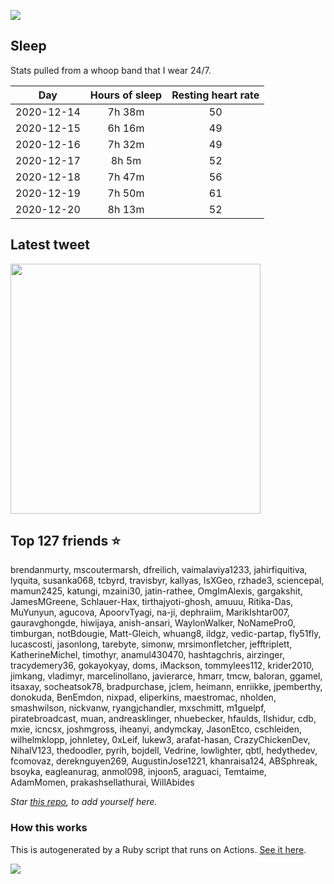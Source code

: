 ![](https://github.com/mscoutermarsh/mscoutermarsh/blob/master/Enter_Mike.gif?raw=true)

## Sleep
Stats pulled from a whoop band that I wear 24/7.

|Day|Hours of sleep|Resting heart rate|
|:-:|:-:|:-:|
|2020-12-14|7h 38m|50|
|2020-12-15|6h 16m|49|
|2020-12-16|7h 32m|49|
|2020-12-17|8h 5m|52|
|2020-12-18|7h 47m|56|
|2020-12-19|7h 50m|61|
|2020-12-20|8h 13m|52|

## Latest tweet
[<img src="https://hcti.io/v1/image/2d4f4a09-f8a7-4e95-8934-19041c600f3a" width="400">](https://twitter.com/mscccc/status/1340291087735373828)

## Top 127 friends ⭐️
brendanmurty, mscoutermarsh, dfreilich, vaimalaviya1233, jahirfiquitiva, lyquita, susanka068, tcbyrd, travisbyr, kallyas, IsXGeo, rzhade3, sciencepal, mamun2425, katungi, mzaini30, jatin-rathee, OmgImAlexis, gargakshit, JamesMGreene, Schlauer-Hax, tirthajyoti-ghosh, amuuu, Ritika-Das, MuYunyun, agucova, ApoorvTyagi, na-ji, dephraiim, MarikIshtar007, gauravghongde, hiwijaya, anish-ansari, WaylonWalker, NoNamePro0, timburgan, notBdougie, Matt-Gleich, whuang8, ildgz, vedic-partap, fly51fly, lucascosti, jasonlong, tarebyte, simonw, mrsimonfletcher, jefftriplett, KatherineMichel, timothyr, anamul430470, hashtagchris, airzinger, tracydemery36, gokayokyay, doms, iMackson, tommylees112, krider2010, jimkang, vladimyr, marcelinollano, javierarce, hmarr, tmcw, baloran, ggamel, itsaxay, socheatsok78, bradpurchase, jclem, heimann, enriikke, jpemberthy, donokuda, BenEmdon, nixpad, eliperkins, maestromac, nholden, smashwilson, nickvanw, ryangjchandler, mxschmitt, m1guelpf, piratebroadcast, muan, andreasklinger, nhuebecker, hfaulds, Ilshidur, cdb, mxie, icncsx, joshmgross, iheanyi, andymckay, JasonEtco, cschleiden, wilhelmklopp, johnletey, 0xLeif, lukew3, arafat-hasan, CrazyChickenDev, NihalV123, thedoodler, pyrih, bojdell, Vedrine, lowlighter, qbtl, hedythedev, fcomovaz, dereknguyen269, AugustinJose1221, khanraisa124, ABSphreak, bsoyka, eagleanurag, anmol098, injoon5, araguaci, Temtaime, AdamMomen, prakashsellathurai, WillAbides

*Star [this repo](https://github.com/mscoutermarsh/mscoutermarsh), to add yourself here.*

### How this works
This is autogenerated by a Ruby script that runs on Actions. [See it here](https://github.com/mscoutermarsh/mscoutermarsh).


![](https://github.com/mscoutermarsh/mscoutermarsh/blob/master/teeter.gif?raw=true)
